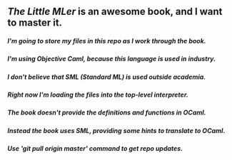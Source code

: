 ## *The Little MLer* is an awesome book, and I want to master it.
##### I'm going to store my files in this repo as I work through the book.
##### I'm using Objective Caml, because this language is used in industry.
##### I don't believe that SML (Standard ML) is used outside academia.
##### Right now I'm loading the files into the top-level interpreter.
##### The book doesn't provide the definitions and functions in OCaml.
##### Instead the book uses SML, providing some hints to translate to OCaml.
##### Use 'git pull origin master' command to get repo updates.
